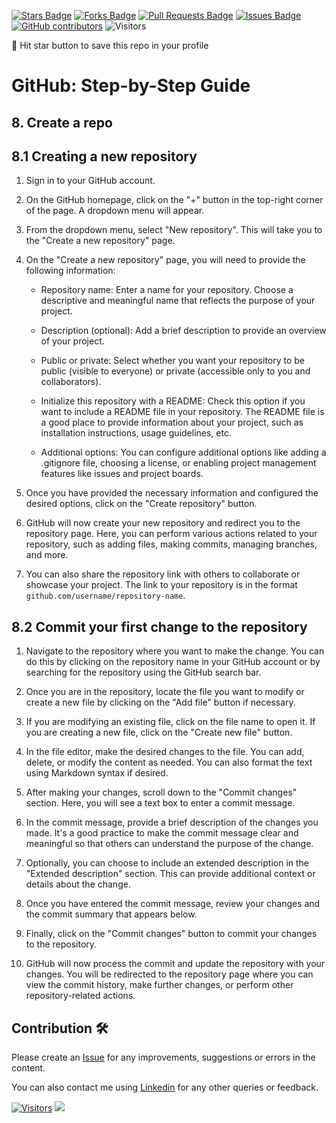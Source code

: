 <a href="https://github.com/drshahizan/learn-github/stargazers"><img src="https://img.shields.io/github/stars/drshahizan/learn-github" alt="Stars Badge"/></a>
<a href="https://github.com/drshahizan/learn-github/network/members"><img src="https://img.shields.io/github/forks/drshahizan/learn-github" alt="Forks Badge"/></a>
<a href="https://github.com/drshahizan/learn-github/pulls"><img src="https://img.shields.io/github/issues-pr/drshahizan/learn-github" alt="Pull Requests Badge"/></a>
<a href="https://github.com/drshahizan/learn-github/issues"><img src="https://img.shields.io/github/issues/drshahizan/learn-github" alt="Issues Badge"/></a>
<a href="https://github.com/drshahizan/learn-github/graphs/contributors"><img alt="GitHub contributors" src="https://img.shields.io/github/contributors/drshahizan/learn-github?color=2b9348"></a>
![Visitors](https://api.visitorbadge.io/api/visitors?path=https%3A%2F%2Fgithub.com%2Fdrshahizan%2Flearn-github&labelColor=%23d9e3f0&countColor=%23697689&style=flat)

🌟 Hit star button to save this repo in your profile

# GitHub: Step-by-Step Guide

## 8. Create a repo

## 8.1 Creating a new repository

1. Sign in to your GitHub account.

2. On the GitHub homepage, click on the "+" button in the top-right corner of the page. A dropdown menu will appear.

3. From the dropdown menu, select "New repository". This will take you to the "Create a new repository" page.

4. On the "Create a new repository" page, you will need to provide the following information:

   - Repository name: Enter a name for your repository. Choose a descriptive and meaningful name that reflects the purpose of your project.
   
   - Description (optional): Add a brief description to provide an overview of your project.
   
   - Public or private: Select whether you want your repository to be public (visible to everyone) or private (accessible only to you and collaborators).
   
   - Initialize this repository with a README: Check this option if you want to include a README file in your repository. The README file is a good place to provide information about your project, such as installation instructions, usage guidelines, etc.
   
   - Additional options: You can configure additional options like adding a .gitignore file, choosing a license, or enabling project management features like issues and project boards.

5. Once you have provided the necessary information and configured the desired options, click on the "Create repository" button.

6. GitHub will now create your new repository and redirect you to the repository page. Here, you can perform various actions related to your repository, such as adding files, making commits, managing branches, and more.

7. You can also share the repository link with others to collaborate or showcase your project. The link to your repository is in the format `github.com/username/repository-name`.

## 8.2 Commit your first change to the repository

1. Navigate to the repository where you want to make the change. You can do this by clicking on the repository name in your GitHub account or by searching for the repository using the GitHub search bar.

2. Once you are in the repository, locate the file you want to modify or create a new file by clicking on the "Add file" button if necessary.

3. If you are modifying an existing file, click on the file name to open it. If you are creating a new file, click on the "Create new file" button.

4. In the file editor, make the desired changes to the file. You can add, delete, or modify the content as needed. You can also format the text using Markdown syntax if desired.

5. After making your changes, scroll down to the "Commit changes" section. Here, you will see a text box to enter a commit message.

6. In the commit message, provide a brief description of the changes you made. It's a good practice to make the commit message clear and meaningful so that others can understand the purpose of the change.

7. Optionally, you can choose to include an extended description in the "Extended description" section. This can provide additional context or details about the change.

8. Once you have entered the commit message, review your changes and the commit summary that appears below.

9. Finally, click on the "Commit changes" button to commit your changes to the repository.

10. GitHub will now process the commit and update the repository with your changes. You will be redirected to the repository page where you can view the commit history, make further changes, or perform other repository-related actions.

## Contribution 🛠️
Please create an [Issue](https://github.com/drshahizan/learn-github/issues) for any improvements, suggestions or errors in the content.

You can also contact me using [Linkedin](https://www.linkedin.com/in/drshahizan/) for any other queries or feedback.

[![Visitors](https://api.visitorbadge.io/api/visitors?path=https%3A%2F%2Fgithub.com%2Fdrshahizan&labelColor=%23697689&countColor=%23555555&style=plastic)](https://visitorbadge.io/status?path=https%3A%2F%2Fgithub.com%2Fdrshahizan)
![](https://hit.yhype.me/github/profile?user_id=81284918)
